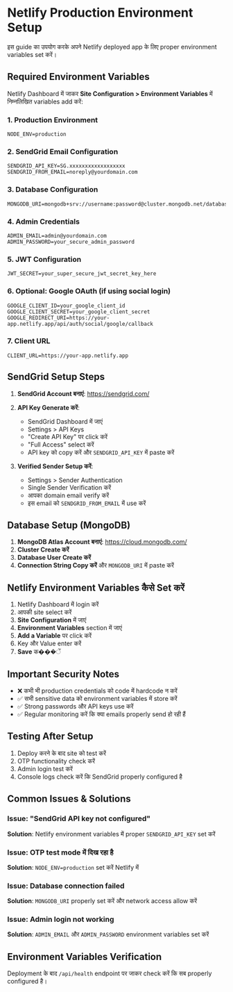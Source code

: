 # Netlify Production Environment Setup

इस guide का उपयोग करके अपने Netlify deployed app के लिए proper environment variables set करें।

## Required Environment Variables

Netlify Dashboard में जाकर **Site Configuration > Environment Variables** में निम्नलिखित variables add करें:

### 1. Production Environment
```
NODE_ENV=production
```

### 2. SendGrid Email Configuration
```
SENDGRID_API_KEY=SG.xxxxxxxxxxxxxxxxxx
SENDGRID_FROM_EMAIL=noreply@yourdomain.com
```

### 3. Database Configuration
```
MONGODB_URI=mongodb+srv://username:password@cluster.mongodb.net/database_name
```

### 4. Admin Credentials
```
ADMIN_EMAIL=admin@yourdomain.com
ADMIN_PASSWORD=your_secure_admin_password
```

### 5. JWT Configuration
```
JWT_SECRET=your_super_secure_jwt_secret_key_here
```

### 6. Optional: Google OAuth (if using social login)
```
GOOGLE_CLIENT_ID=your_google_client_id
GOOGLE_CLIENT_SECRET=your_google_client_secret
GOOGLE_REDIRECT_URI=https://your-app.netlify.app/api/auth/social/google/callback
```

### 7. Client URL
```
CLIENT_URL=https://your-app.netlify.app
```

## SendGrid Setup Steps

1. **SendGrid Account बनाएं**: https://sendgrid.com/
2. **API Key Generate करें**:
   - SendGrid Dashboard में जाएं
   - Settings > API Keys
   - "Create API Key" पर click करें
   - "Full Access" select करें
   - API key को copy करें और `SENDGRID_API_KEY` में paste करें

3. **Verified Sender Setup करें**:
   - Settings > Sender Authentication
   - Single Sender Verification करें
   - आपका domain email verify करें
   - इस email को `SENDGRID_FROM_EMAIL` में use करें

## Database Setup (MongoDB)

1. **MongoDB Atlas Account बनाएं**: https://cloud.mongodb.com/
2. **Cluster Create करें**
3. **Database User Create करें**
4. **Connection String Copy करें** और `MONGODB_URI` में paste करें

## Netlify Environment Variables कैसे Set करें

1. Netlify Dashboard में login करें
2. आपकी site select करें
3. **Site Configuration** में जाएं
4. **Environment Variables** section में जाएं
5. **Add a Variable** पर click करें
6. Key और Value enter करें
7. **Save** क���ें

## Important Security Notes

- ❌ कभी भी production credentials को code में hardcode न करें
- ✅ सभी sensitive data को environment variables में store करें
- ✅ Strong passwords और API keys use करें
- ✅ Regular monitoring करें कि क्या emails properly send हो रही हैं

## Testing After Setup

1. Deploy करने के बाद site को test करें
2. OTP functionality check करें
3. Admin login test करें
4. Console logs check करें कि SendGrid properly configured है

## Common Issues & Solutions

### Issue: "SendGrid API key not configured"
**Solution**: Netlify environment variables में proper `SENDGRID_API_KEY` set करें

### Issue: OTP test mode में दिख रहा है
**Solution**: `NODE_ENV=production` set करें Netlify में

### Issue: Database connection failed
**Solution**: `MONGODB_URI` properly set करें और network access allow करें

### Issue: Admin login not working
**Solution**: `ADMIN_EMAIL` और `ADMIN_PASSWORD` environment variables set करें

## Environment Variables Verification

Deployment के बाद `/api/health` endpoint पर जाकर check करें कि सब properly configured है।
